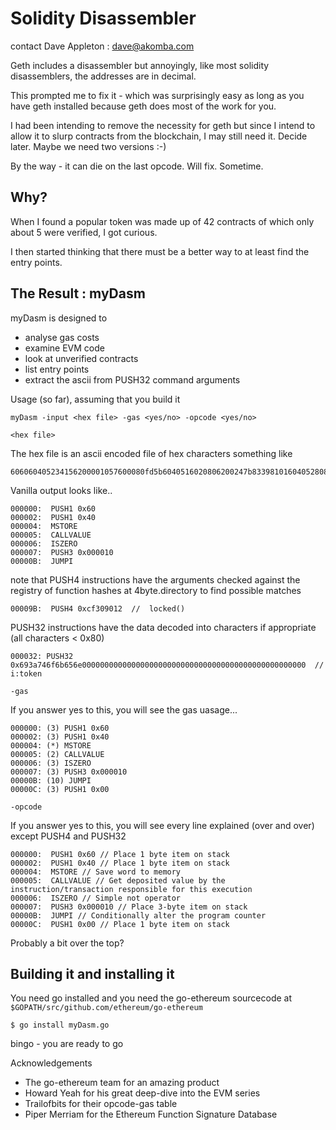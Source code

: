 Solidity Disassembler
======================

contact Dave Appleton : dave@akomba.com

Geth includes a disassembler but annoyingly, like most solidity disassemblers, the addresses are in decimal.

This prompted me to fix it - which was surprisingly easy as long as you have geth installed because geth does most of the work for you.

I had been intending to remove the necessity for geth but since I intend to allow it to slurp contracts from the blockchain, I may still need it.
Decide later. Maybe we need two versions :-)

By the way - it can die on the last opcode. Will fix. Sometime.

Why?
---

When I found a popular token was made up of 42 contracts of which only about 5 were verified, I got curious. 

I then started thinking that there must be a better way to at least find the entry points.

The Result : myDasm
---

myDasm is designed to

* analyse gas costs
* examine EVM code
* look at unverified contracts 
* list entry points
* extract the ascii from PUSH32 command arguments

Usage (so far), assuming that you build it

`myDasm -input <hex file> -gas <yes/no> -opcode <yes/no>`

`<hex file>`

The hex file is an ascii encoded file of hex characters something like

```
606060405234156200001057600080fd5b6040516020806200247b833981016040528080519060200190919050506200006d7f693a746f6b656e0000000000000000000000000000000000000000000000000082620000806401000000000262001f08176401000000009004565b15156200007957600080fd5b50620002df565b6000808273ffffffffffffffffffffffffffffffffffffffff1663cf309012
```

Vanilla output looks like..

```
000000:  PUSH1 0x60 
000002:  PUSH1 0x40 
000004:  MSTORE 
000005:  CALLVALUE 
000006:  ISZERO 
000007:  PUSH3 0x000010 
00000B:  JUMPI 
```

note that PUSH4 instructions have the arguments checked against the registry of function hashes at 4byte.directory to find possible matches

```
00009B:  PUSH4 0xcf309012  //  locked()
```

PUSH32 instructions have the data decoded into characters if appropriate (all characters < 0x80)

```
000032: PUSH32 0x693a746f6b656e00000000000000000000000000000000000000000000000000  // i:token
```

`-gas`

If you answer yes to this, you will see the gas uasage...

```
000000: (3) PUSH1 0x60 
000002: (3) PUSH1 0x40 
000004: (*) MSTORE 
000005: (2) CALLVALUE 
000006: (3) ISZERO 
000007: (3) PUSH3 0x000010 
00000B: (10) JUMPI 
00000C: (3) PUSH1 0x00 
```

`-opcode`

If you answer yes to this, you will see every line explained (over and over) except PUSH4 and PUSH32

```
000000:  PUSH1 0x60 // Place 1 byte item on stack
000002:  PUSH1 0x40 // Place 1 byte item on stack
000004:  MSTORE // Save word to memory
000005:  CALLVALUE // Get deposited value by the instruction/transaction responsible for this execution
000006:  ISZERO // Simple not operator
000007:  PUSH3 0x000010 // Place 3-byte item on stack
00000B:  JUMPI // Conditionally alter the program counter
00000C:  PUSH1 0x00 // Place 1 byte item on stack
```
Probably a bit over the top?

Building it and installing it
---

You need go installed and you need the go-ethereum sourcecode at
`$GOPATH/src/github.com/ethereum/go-ethereum`

`$ go install myDasm.go`

bingo - you are ready to go

Acknowledgements

* The go-ethereum team for an amazing product
* Howard Yeah for his great deep-dive into the EVM series
* Trailofbits for their opcode-gas table
* Piper Merriam for the Ethereum Function Signature Database

